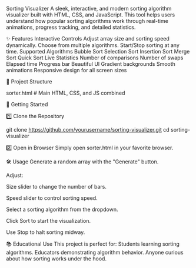 
Sorting Visualizer
A sleek, interactive, and modern sorting algorithm visualizer built with HTML, CSS, and JavaScript.
This tool helps users understand how popular sorting algorithms work through real-time animations, progress tracking, and detailed statistics.



✨ Features
Interactive Controls
Adjust array size and sorting speed dynamically.
Choose from multiple algorithms.
Start/Stop sorting at any time.
Supported Algorithms
Bubble Sort
Selection Sort
Insertion Sort
Merge Sort
Quick Sort
Live Statistics
Number of comparisons
Number of swaps
Elapsed time
Progress bar
Beautiful UI
Gradient backgrounds
Smooth animations
Responsive design for all screen sizes

📂 Project Structure

sorter.html   # Main HTML, CSS, and JS combined

🚀 Getting Started

1️⃣ Clone the Repository

git clone https://github.com/yourusername/sorting-visualizer.git
cd sorting-visualizer

2️⃣ Open in Browser
Simply open sorter.html in your favorite browser.

🛠 Usage
Generate a random array with the "Generate" button.

Adjust:

Size slider to change the number of bars.

Speed slider to control sorting speed.

Select a sorting algorithm from the dropdown.

Click Sort to start the visualization.

Use Stop to halt sorting midway.


📚 Educational Use
This project is perfect for:
Students learning sorting algorithms.
Educators demonstrating algorithm behavior.
Anyone curious about how sorting works under the hood.
